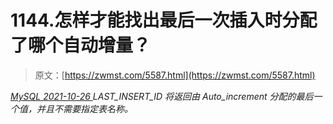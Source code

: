 <!--yml
category: 未分类
date: 0001-01-01 00:00:00
--->

# 1144.怎样才能找出最后一次插入时分配了哪个自动增量？

> 原文：[https://zwmst.com/5587.html](https://zwmst.com/5587.html)

   [ *MySQL* ](https://zwmst.com/mysql)*[ <time datetime="2021-10-27T00:50:45+08:00"> 2021-10-26 </time> ](https://zwmst.com/5587.html)  LAST_INSERT_ID 将返回由 Auto_increment 分配的最后一个值，并且不需要指定表名称。*